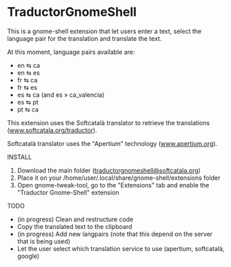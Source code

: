 TraductorGnomeShell
===================

This is a gnome-shell extension that let users enter a text, select the language pair for the translation and translate the text.

At this moment, language pairs available are:

* en ⇆ ca
* en ⇆ es
* fr ⇆ ca
* fr ⇆ es
* es ⇆ ca (and es » ca_valencia)
* es ⇆ pt
* pt ⇆ ca

This extension uses the Softcatalà translator to retrieve the translations (www.softcatala.org/traductor).

Softcatalà translator uses the "Apertium" technology (www.apertium.org).

INSTALL

1. Download the main folder (traductorgnomeshell@softcatala.org)
2. Place it on your /home/user/.local/share/gnome-shell/extensions folder
3. Open gnome-tweak-tool, go to the "Extensions" tab and enable the "Traductor Gnome-Shell" extension


TODO

* (in progress) Clean and restructure code
* Copy the translated text to the clipboard
* (in progress) Add new langpairs (note that this depend on the server that is being used)
* Let the user select which translation service to use (apertium, softcatalà, google)